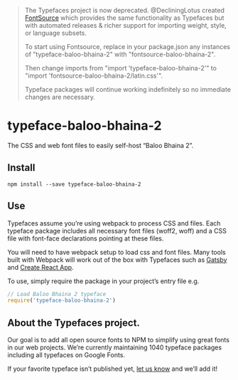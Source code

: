 >The Typefaces project is now deprecated. @DecliningLotus created
[FontSource](https://github.com/fontsource/fontsource) which provides the
same functionality as Typefaces but with automated releases & richer
support for importing weight, style, or language subsets.
>
>To start using Fontsource, replace in your package.json any instances of
"typeface-baloo-bhaina-2" with "fontsource-baloo-bhaina-2".
>
> Then change imports from "import 'typeface-baloo-bhaina-2'" to "import 'fontsource-baloo-bhaina-2/latin.css'".
>
>Typeface packages will continue working indefinitely so no immediate
>changes are necessary.

# typeface-baloo-bhaina-2

The CSS and web font files to easily self-host “Baloo Bhaina 2”.

## Install

`npm install --save typeface-baloo-bhaina-2`

## Use

Typefaces assume you’re using webpack to process CSS and files. Each typeface
package includes all necessary font files (woff2, woff) and a CSS file with
font-face declarations pointing at these files.

You will need to have webpack setup to load css and font files. Many tools built
with Webpack will work out of the box with Typefaces such as [Gatsby](https://github.com/gatsbyjs/gatsby)
and [Create React App](https://github.com/facebookincubator/create-react-app).

To use, simply require the package in your project’s entry file e.g.

```javascript
// Load Baloo Bhaina 2 typeface
require('typeface-baloo-bhaina-2')
```

## About the Typefaces project.

Our goal is to add all open source fonts to NPM to simplify using great fonts in
our web projects. We’re currently maintaining 1040 typeface packages
including all typefaces on Google Fonts.

If your favorite typeface isn’t published yet, [let us know](https://github.com/KyleAMathews/typefaces)
and we’ll add it!
